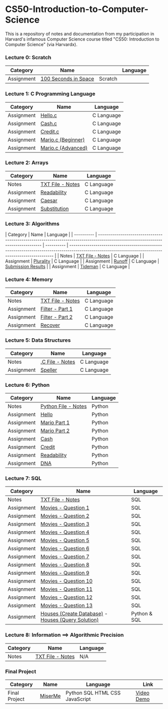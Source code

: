 # CS50-Introduction-to-Computer-Science

This is a repository of notes and documentation from my participation in Harvard's infamous Computer Science course titled "CS50: Introduction to Computer Science" (via Harvardx).

### Lecture 0: Scratch

| Category   | Name                                                                |         | Language |
| ---------- | ------------------------------------------------------------------- | ------- | -------- |
| Assignment | [100 Seconds in Space](https://scratch.mit.edu/projects/400619243/) | Scratch |

### Lecture 1: C Programming Language

| Category   | Name                                                                                                              | Language   |
| ---------- | ----------------------------------------------------------------------------------------------------------------- | ---------- |
| Assignment | [Hello.c](https://github.com/kroos783/-CS50-Introduction-to-Computer-Science/tree/master/pset1/hello)             | C Language |
| Assignment | [Cash.c](https://github.com/kroos783/-CS50-Introduction-to-Computer-Science/tree/master/pset1/cash)               | C Language |
| Assignment | [Credit.c](https://github.com/kroos783/-CS50-Introduction-to-Computer-Science/tree/master/pset1/credit)           | C Language |
| Assignment | [Mario.c (Beginner)](https://github.com/kroos783/-CS50-Introduction-to-Computer-Science/tree/master/pset1/mario)  | C Language |
| Assignment | [Mario.c (Advanced)](https://github.com/kroos783/-CS50-Introduction-to-Computer-Science/tree/master/pset1/mario2) | C Language |

### Lecture 2: Arrays

| Category   | Name                                                                                                                                    | Language   |
| ---------- | --------------------------------------------------------------------------------------------------------------------------------------- | ---------- |
| Notes      | [TXT File - Notes](https://github.com/kroos783/-CS50-Introduction-to-Computer-Science/tree/master/lecture_2/notes/lecture_2_shorts.txt) | C Language |
| Assignment | [Readability](https://github.com/kroos783/-CS50-Introduction-to-Computer-Science/tree/master/lecture_2/readability/readability.c)       | C Language |
| Assignment | [Caesar](https://github.com/kroos783/-CS50-Introduction-to-Computer-Science/tree/master/lecture_2/caesar/caesar.c)                      | C Language |
| Assignment | [Substitution](https://github.com/kroos783/-CS50-Introduction-to-Computer-Science/tree/master/lecture_2/substitution/substitution.c)    | C Language |

### Lecture 3: Algorithms

| Category   | Name                                                                                                                             | Language   |
| ---------- | -------------------------------------------------------------------------------------------------------------------------------- | ---------- | ---------------------------------------------------------------------------------------------------------------------------------------------------- |
| Notes      | [TXT File - Notes](https://github.com/kroos783/-CS50-Introduction-to-Computer-Science/tree/master/lecture_3/notes/lecture_3.txt) | C Language |
| Assignment | [Plurality](https://github.com/kroos783/-CS50-Introduction-to-Computer-Science/tree/master/lecture_3/plurality/plurality.c)      | C Language |
| Assignment | [Runoff](https://github.com/kroos783/-CS50-Introduction-to-Computer-Science/tree/master/lecture_3/runoff/runoff.c)               | C Language | [Submission Results](https://github.com/kroos783/-CS50-Introduction-to-Computer-Science/tree/master/lecture_3/results/check50_runoff/submission.png) |
| Assignment | [Tideman](https://github.com/kroos783/-CS50-Introduction-to-Computer-Science/tree/master/lecture_3/tideman/tideman.c)            | C Language |

### Lecture 4: Memory

| Category   | Name                                                                                                                                | Language   |
| ---------- | ----------------------------------------------------------------------------------------------------------------------------------- | ---------- |
| Notes      | [TXT File - Notes](https://github.com/kroos783/-CS50-Introduction-to-Computer-Science/tree/master/lecture_4/notes/lecture_4.txt)    | C Language |
| Assignment | [Filter - Part 1](https://github.com/kroos783/-CS50-Introduction-to-Computer-Science/tree/master/lecture_4/filter_part_1/helpers.c) | C Language |
| Assignment | [Filter - Part 2](https://github.com/kroos783/-CS50-Introduction-to-Computer-Science/tree/master/lecture_4/filter_part_2/helpers.c) | C Language |
| Assignment | [Recover](https://github.com/kroos783/-CS50-Introduction-to-Computer-Science/tree/master/lecture_4/recover/recover.c)               | C Language |

### Lecture 5: Data Structures

| Category   | Name                                                                                                                          | Language   |
| ---------- | ----------------------------------------------------------------------------------------------------------------------------- | ---------- |
| Notes      | [.C File - Notes](https://github.com/kroos783/-CS50-Introduction-to-Computer-Science/tree/master/lecture_5/notes/lecture_5.c) | C Language |
| Assignment | [Speller](https://github.com/kroos783/-CS50-Introduction-to-Computer-Science/tree/master/lecture_5/speller/dictionary.c)      | C Language |

### Lecture 6: Python

| Category   | Name                                                                                                                               | Language |
| ---------- | ---------------------------------------------------------------------------------------------------------------------------------- | -------- |
| Notes      | [Python File - Notes](https://github.com/kroos783/-CS50-Introduction-to-Computer-Science/tree/master/lecture_6/notes/lecture_6.py) | Python   |
| Assignment | [Hello](https://github.com/kroos783/-CS50-Introduction-to-Computer-Science/tree/master/lecture_6/hello/hello.py)                   | Python   |
| Assignment | [Mario Part 1](https://github.com/kroos783/-CS50-Introduction-to-Computer-Science/tree/master/lecture_6/mario1/mario.py)           | Python   |
| Assignment | [Mario Part 2](https://github.com/kroos783/-CS50-Introduction-to-Computer-Science/tree/master/lecture_6/mario2/mario.py)           | Python   |
| Assignment | [Cash](https://github.com/kroos783/-CS50-Introduction-to-Computer-Science/tree/master/lecture_6/cash/cash.py)                      | Python   |
| Assignment | [Credit](https://github.com/kroos783/-CS50-Introduction-to-Computer-Science/tree/master/lecture_6/credit/credit.py)                | Python   |
| Assignment | [Readability](https://github.com/kroos783/-CS50-Introduction-to-Computer-Science/tree/master/lecture_6/readability/readability.py) | Python   |
| Assignment | [DNA](https://github.com/kroos783/-CS50-Introduction-to-Computer-Science/tree/master/lecture_6/dna/dna.py)                         | Python   |

### Lecture 7: SQL

| Category   | Name                                                                                                                                                                                                                                                                         | Language     |
| ---------- | ---------------------------------------------------------------------------------------------------------------------------------------------------------------------------------------------------------------------------------------------------------------------------- | ------------ |
| Notes      | [TXT File - Notes](https://github.com/kroos783/-CS50-Introduction-to-Computer-Science/tree/master/lecture_7/notes/lecture_7.txt)                                                                                                                                             | SQL          |
| Assignment | [Movies - Question 1](https://github.com/kroos783/-CS50-Introduction-to-Computer-Science/tree/master/lecture_7/movies/1.sql)                                                                                                                                                 | SQL          |
| Assignment | [Movies - Question 2](https://github.com/kroos783/-CS50-Introduction-to-Computer-Science/tree/master/lecture_7/movies/2.sql)                                                                                                                                                 | SQL          |
| Assignment | [Movies - Question 3](https://github.com/kroos783/-CS50-Introduction-to-Computer-Science/tree/master/lecture_7/movies/3.sql)                                                                                                                                                 | SQL          |
| Assignment | [Movies - Question 4](https://github.com/kroos783/-CS50-Introduction-to-Computer-Science/tree/master/lecture_7/movies/4.sql)                                                                                                                                                 | SQL          |
| Assignment | [Movies - Question 5](https://github.com/kroos783/-CS50-Introduction-to-Computer-Science/tree/master/lecture_7/movies/5.sql)                                                                                                                                                 | SQL          |
| Assignment | [Movies - Question 6](https://github.com/kroos783/-CS50-Introduction-to-Computer-Science/tree/master/lecture_7/movies/6.sql)                                                                                                                                                 | SQL          |
| Assignment | [Movies - Question 7](https://github.com/kroos783/-CS50-Introduction-to-Computer-Science/tree/master/lecture_7/movies/7.sql)                                                                                                                                                 | SQL          |
| Assignment | [Movies - Question 8](https://github.com/kroos783/-CS50-Introduction-to-Computer-Science/tree/master/lecture_7/movies/8.sql)                                                                                                                                                 | SQL          |
| Assignment | [Movies - Question 9](https://github.com/kroos783/-CS50-Introduction-to-Computer-Science/tree/master/lecture_7/movies/9.sql)                                                                                                                                                 | SQL          |
| Assignment | [Movies - Question 10](https://github.com/kroos783/-CS50-Introduction-to-Computer-Science/tree/master/lecture_7/movies/10.sql)                                                                                                                                               | SQL          |
| Assignment | [Movies - Question 11](https://github.com/kroos783/-CS50-Introduction-to-Computer-Science/tree/master/lecture_7/movies/11.sql)                                                                                                                                               | SQL          |
| Assignment | [Movies - Question 12](https://github.com/kroos783/-CS50-Introduction-to-Computer-Science/tree/master/lecture_7/movies/12.sql)                                                                                                                                               | SQL          |
| Assignment | [Movies - Question 13](https://github.com/kroos783/-CS50-Introduction-to-Computer-Science/tree/master/lecture_7/movies/13.sql)                                                                                                                                               | SQL          |
| Assignment | [Houses (Create Database)](https://github.com/kroos783/-CS50-Introduction-to-Computer-Science/tree/master/lecture_7/houses/import.py) - [Houses (Query Solution)](https://github.com/kroos783/-CS50-Introduction-to-Computer-Science/tree/master/lecture_7/houses/roster.py) | Python & SQL |

### Lecture 8: Information ==> Algorithmic Precision

| Category | Name                                                                                                                       | Language |
| -------- | -------------------------------------------------------------------------------------------------------------------------- | -------- |
| Notes    | [TXT File - Notes](https://github.com/kroos783/-CS50-Introduction-to-Computer-Science/tree/master/lecture_8/lecture_8.txt) | N/A      |

### Final Project

| Category      | Name                                           | Language                       | Link                                       |
| ------------- | ---------------------------------------------- | ------------------------------ | ------------------------------------------ |
| Final Project | [MiserMe](https://github.com/kroos783/MiserMe) | Python SQL HTML CSS JavaScript | [Video Demo](https://youtu.be/0HwxuUpiMC0) |
